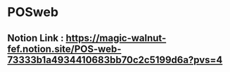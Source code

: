 # POSweb
## Notion Link : https://magic-walnut-fef.notion.site/POS-web-73333b1a4934410683bb70c2c5199d6a?pvs=4
